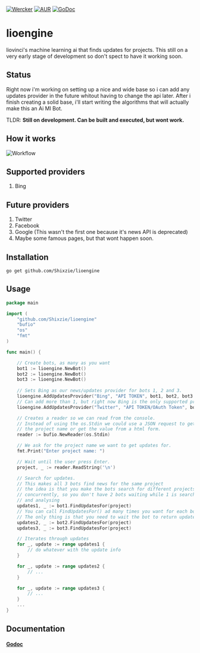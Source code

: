 [![Wercker](https://img.shields.io/wercker/ci/wercker/docs.svg?maxAge=2592000)]()  [![AUR](https://img.shields.io/aur/license/yaourt.svg?maxAge=2592000)]() [![GoDoc](https://godoc.org/github.com/Shixzie/lioengine?status.svg)](https://godoc.org/github.com/Shixzie/lioengine)

# lioengine
liovinci's machine learning ai that finds updates for projects. This still on a very early stage of development so don't spect to have it working soon.

## Status
Right now i'm working on setting up a nice and wide base so i can add any updates provider in the future whitout having to change the api later. After i finish creating a solid base, i'll start writing the algorithms that will actually make this an Ai Ml Bot.

TLDR: **Still on development. Can be built and executed, but wont work.**

## How it works
![Workflow](https://puu.sh/rzCbY/6e47e51fab.png "Workflow")

## Supported providers

1. Bing

## Future providers

1. Twitter
2. Facebook
3. Google (This wasn't the first one because it's news API is deprecated)
4. Maybe some famous pages, but that wont happen soon.

## Installation
```
go get github.com/Shixzie/lioengine
```

## Usage
```go
package main

import (
	"github.com/Shixzie/lioengine"
	"bufio"
	"os"
	"fmt"
)

func main() {

	// Create bots, as many as you want
	bot1 := lioengine.NewBot()
	bot2 := lioengine.NewBot()
	bot3 := lioengine.NewBot()
	
	// Sets Bing as our news/updates provider for bots 1, 2 and 3.
	lioengine.AddUpdatesProvider("Bing", "API TOKEN", bot1, bot2, bot3 ...)
	// Can add more than 1, but right now Bing is the only supported provider.
	lioengine.AddUpdatesProvider("Twitter", "API TOKEN/OAuth Token", bot1, bot2, bot3)

	// Creates a reader so we can read from the console.
	// Instead of using the os.Stdin we could use a JSON request to get
	// the project name or get the value from a html form.
	reader := bufio.NewReader(os.Stdin)

	// We ask for the project name we want to get updates for.
    fmt.Print("Enter project name: ")

    // Wait until the user press Enter.
    project, _ := reader.ReadString('\n')

    // Search for updates.
	// This makes all 3 bots find news for the same project
	// the idea is that you make the bots search for different projects
	// concurrently, so you don't have 2 bots waiting while 1 is searching
	// and analysing 
	updates1, _ := bot1.FindUpdatesFor(project)
	// You can call FindUpdatesFor() ad many times you want for each bot.
	// The only thing is that you need to wait the bot to return updates. 
	updates2, _ := bot2.FindUpdatesFor(project)
	updates3, _ := bot3.FindUpdatesFor(project)

	// Iterates through updates
	for _, update := range updates1 {
		// do whatever with the update info
	}

	for _, update := range updates2 {
		// ...
	}

	for _, update := range updates3 {
		// ...
	}
	...
}
```

## Documentation
####    [Godoc](http://godoc.org/github.com/Shixzie/lioengine)
